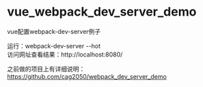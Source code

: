 # vue_webpack_dev_server_demo
vue配置webpack-dev-server例子   

运行：webpack-dev-server --hot  
访问网址查看结果：http://localhost:8080/  
  

之前做的项目上有详细说明：https://github.com/cag2050/webpack_dev_server_demo
